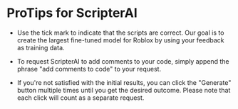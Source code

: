 # ProTips for ScripterAI

- Use the tick mark to indicate that the scripts are correct. Our goal is to create the largest fine-tuned model for Roblox by using your feedback as training data.

- To request ScripterAI to add comments to your code, simply append the phrase "add comments to code" to your request.

- If you're not satisfied with the initial results, you can click the "Generate" button multiple times until you get the desired outcome. Please note that each click will count as a separate request.
